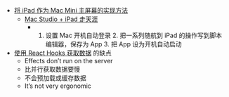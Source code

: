 - [将 iPad 作为 Mac Mini 主屏幕的实现方法](https://zhuanlan.zhihu.com/p/328476489)
	- [Mac Studio + iPad 走天涯](https://twitter.com/taresky/status/1559571607089078272)
		- 1. 设置 Mac 开机自动登录
		  			2. 把一系列随航到 iPad 的操作写到脚本编辑器，保存为 App
		  			3. 把 App 设为开机自动启动
- [使用 React  Hooks 获取数据](https://www.robinwieruch.de/react-hooks-fetch-data/) 的缺点
	- Effects don’t run on the server
	- 比并行获取数据要慢
	- 不会预加载或缓存数据
	- It’s not very ergonomic